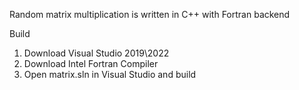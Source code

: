 Random matrix multiplication is written in C++ with Fortran backend

Build
1. Download Visual Studio 2019\2022
2. Download Intel Fortran Compiler
3. Open matrix.sln in Visual Studio and build
